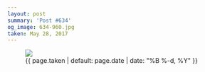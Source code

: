 ```yaml
---
layout: post
summary: 'Post #634'
og_image: 634-960.jpg
taken: May 28, 2017
---
```


<figure class="post">
<img sizes="(min-width: 700px) 50vw, calc(100vw - 2rem)" src="{{ site.assets_url }}/634-480.jpg" srcset="{{ site.assets_url }}/634-240.jpg 240w, {{ site.assets_url }}/634-480.jpg 480w, {{ site.assets_url }}/634-720.jpg 720w, {{ site.assets_url }}/634-960.jpg 960w"/>
<figcaption>
<time>{{ page.taken | default: page.date | date: "%B %-d, %Y" }}</time>
</figcaption>
</figure>
